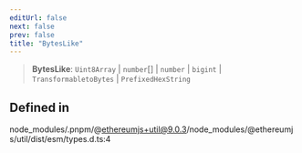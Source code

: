 ```yaml
---
editUrl: false
next: false
prev: false
title: "BytesLike"
---
```


> **BytesLike**: `Uint8Array` \| `number`[] \| `number` \| `bigint` \| `TransformabletoBytes` \| `PrefixedHexString`

## Defined in

node\_modules/.pnpm/@ethereumjs+util@9.0.3/node\_modules/@ethereumjs/util/dist/esm/types.d.ts:4
